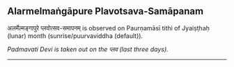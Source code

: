 ## Alarmelmaṅgāpure Plavotsava-Samāpanam
अलर्मेल्मङ्गापुरे प्लवोत्सव-समापनम् is observed on Paurṇamāsī tithi of Jyaiṣṭhaḥ (lunar) month (sunrise/puurvaviddha (default)).

_Padmavati Devi is taken out on the प्लव (last three days)._

---
